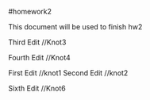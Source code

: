 #homework2

This document will be used to finish hw2


Third Edit //Knot3

Fourth Edit //Knot4

First Edit //knot1
Second Edit //knot2

Sixth Edit //Knot6

